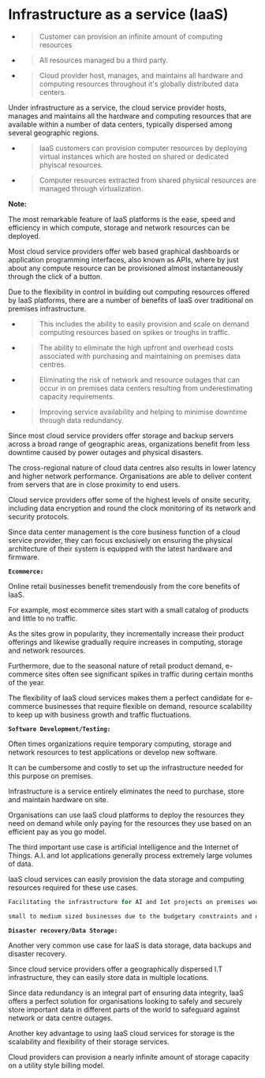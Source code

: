# Infrastructure as a service (IaaS)

- > Customer can provision an infinite amount of computing resources
- > All resources managed bu a third party.
- > Cloud provider host, manages, and maintains all hardware and computing resources throughout it's globally distributed data centers.

Under infrastructure as a service, the cloud service provider hosts, manages and maintains all the hardware and computing resources that are available within a number of data centers, typically dispersed among several geographic regions.

- > IaaS customers can provision computer resources by deploying virtual instances which are hosted on shared or dedicated phyiscal resources.
- > Computer resources extracted from shared physical resources are managed through virtualization.

<strong>Note:</strong>

The most remarkable feature of IaaS platforms is the ease, speed and efficiency in which compute, storage and network resources can be deployed.

Most cloud service providers offer web based graphical dashboards or application programming interfaces, also known as APIs, where by just about any compute resource can be provisioned almost instantaneously
through the click of a button.

Due to the flexibility in control in building out computing resources offered by IaaS platforms, there are a number of benefits of IaaS over traditional on premises infrastructure.

- > This includes the ability to easily provision and scale on demand computing resources based on spikes or troughs in traffic.

- > The ability to eliminate the high upfront and overhead costs associated with purchasing and maintaining on premises data centres.

- > Eliminating the risk of network and resource outages that can occur in on premises data centers resulting from underestimating capacity requirements.

- > Improving service availability and helping to minimise downtime through data redundancy.

Since most cloud service providers offer storage and backup servers across a broad range of geographic areas, organizations benefit from less downtime caused by power outages and physical disasters.

The cross-regional nature of cloud data centres also results in lower latency and higher network performance. Organisations are able to deliver content from servers that are in close proximity to end users.

Cloud service providers offer some of the highest levels of onsite security, including data encryption and round the clock monitoring of its network and security protocols.

Since data center management is the core business function of a cloud service provider, they can focus exclusively on ensuring the physical architecture of their system is equipped with the latest hardware and firmware.

<strong>`Ecommerce:`</strong>

Online retail businesses benefit tremendously from the core benefits of IaaS.

For example, most ecommerce sites start with a small catalog of products and little to no traffic.

As the sites grow in popularity, they incrementally increase their product offerings and likewise gradually require increases in computing, storage and network resources.

Furthermore, due to the seasonal nature of retail product demand, e-commerce sites often see significant spikes in traffic during certain months of the year.

The flexibility of IaaS cloud services makes them a perfect candidate for e-commerce businesses that require flexible on demand, resource scalability to keep up with business growth and traffic fluctuations.

<strong>`Software Development/Testing:`</strong>

Often times organizations require temporary computing, storage and network resources to test applications or develop new software.

It can be cumbersome and costly to set up the infrastructure needed for this purpose on premises.

Infrastructure is a service entirely eliminates the need to purchase, store and maintain hardware on site.

Organisations can use IaaS cloud platforms to deploy the resources they need on demand while only paying for the resources they use based on an efficient pay as you go model.

The third important use case is artificial intelligence and the Internet of Things.
A.I. and Iot applications generally process extremely large volumes of data.

IaaS cloud services can easily provision the data storage and computing resources required for these use cases.

```ts
Facilitating the infrastructure for AI and Iot projects on premises would likely be impossible for most

small to medium sized businesses due to the budgetary constraints and other resource limitations.
```

<strong>`Disaster recovery/Data Storage:`</strong>

Another very common use case for IaaS is data storage, data backups and disaster recovery.

Since cloud service providers offer a geographically dispersed I.T infrastructure, they can easily store data in multiple locations.

Since data redundancy is an integral part of ensuring data integrity, IaaS offers a perfect solution for organisations looking to safely and securely store important data in different parts of the world to safeguard against network or data centre outages.

Another key advantage to using IaaS cloud services for storage is the scalability and flexibility of their storage services.

Cloud providers can provision a nearly infinite amount of storage capacity on a utility style billing model.
